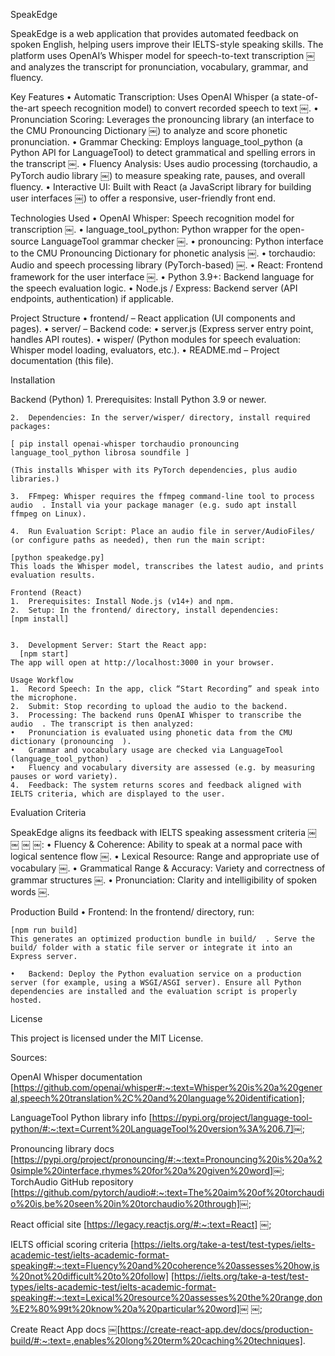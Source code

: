 SpeakEdge

SpeakEdge is a web application that provides automated feedback on spoken English, helping users improve their IELTS-style speaking skills. The platform uses OpenAI’s Whisper model for speech-to-text transcription ￼ and analyzes the transcript for pronunciation, vocabulary, grammar, and fluency.

Key Features
• Automatic Transcription: Uses OpenAI Whisper (a state-of-the-art speech recognition model) to convert recorded speech to text ￼.
• Pronunciation Scoring: Leverages the pronouncing library (an interface to the CMU Pronouncing Dictionary ￼) to analyze and score phonetic pronunciation.
• Grammar Checking: Employs language_tool_python (a Python API for LanguageTool) to detect grammatical and spelling errors in the transcript ￼.
• Fluency Analysis: Uses audio processing (torchaudio, a PyTorch audio library ￼) to measure speaking rate, pauses, and overall fluency.
• Interactive UI: Built with React (a JavaScript library for building user interfaces ￼) to offer a responsive, user-friendly front end.

Technologies Used
• OpenAI Whisper: Speech recognition model for transcription ￼.
• language_tool_python: Python wrapper for the open-source LanguageTool grammar checker ￼.
• pronouncing: Python interface to the CMU Pronouncing Dictionary for phonetic analysis ￼.
• torchaudio: Audio and speech processing library (PyTorch-based) ￼.
• React: Frontend framework for the user interface ￼.
• Python 3.9+: Backend language for the speech evaluation logic.
• Node.js / Express: Backend server (API endpoints, authentication) if applicable.

Project Structure
• frontend/ – React application (UI components and pages).
• server/ – Backend code:
• server.js (Express server entry point, handles API routes).
• wisper/ (Python modules for speech evaluation: Whisper model loading, evaluators, etc.).
• README.md – Project documentation (this file).

Installation

Backend (Python) 1. Prerequisites: Install Python 3.9 or newer.

    2.	Dependencies: In the server/wisper/ directory, install required packages:

    [ pip install openai-whisper torchaudio pronouncing language_tool_python librosa soundfile ]

    (This installs Whisper with its PyTorch dependencies, plus audio libraries.)

    3.	FFmpeg: Whisper requires the ffmpeg command-line tool to process audio ￼. Install via your package manager (e.g. sudo apt install ffmpeg on Linux).

    4.	Run Evaluation Script: Place an audio file in server/AudioFiles/ (or configure paths as needed), then run the main script:

    [python speakedge.py]
    This loads the Whisper model, transcribes the latest audio, and prints evaluation results.

    Frontend (React)
    1.	Prerequisites: Install Node.js (v14+) and npm.
    2.	Setup: In the frontend/ directory, install dependencies:
    [npm install]


    3.	Development Server: Start the React app:
      [npm start]
    The app will open at http://localhost:3000 in your browser.

    Usage Workflow
    1.	Record Speech: In the app, click “Start Recording” and speak into the microphone.
    2.	Submit: Stop recording to upload the audio to the backend.
    3.	Processing: The backend runs OpenAI Whisper to transcribe the audio ￼. The transcript is then analyzed:
    •	Pronunciation is evaluated using phonetic data from the CMU dictionary (pronouncing ￼).
    •	Grammar and vocabulary usage are checked via LanguageTool (language_tool_python) ￼.
    •	Fluency and vocabulary diversity are assessed (e.g. by measuring pauses or word variety).
    4.	Feedback: The system returns scores and feedback aligned with IELTS criteria, which are displayed to the user.

Evaluation Criteria

SpeakEdge aligns its feedback with IELTS speaking assessment criteria ￼ ￼ ￼ ￼:
• Fluency & Coherence: Ability to speak at a normal pace with logical sentence flow ￼.
• Lexical Resource: Range and appropriate use of vocabulary ￼.
• Grammatical Range & Accuracy: Variety and correctness of grammar structures ￼.
• Pronunciation: Clarity and intelligibility of spoken words ￼.

Production Build
• Frontend: In the frontend/ directory, run:

    [npm run build]
    This generates an optimized production bundle in build/ ￼. Serve the build/ folder with a static file server or integrate it into an Express server.

    •	Backend: Deploy the Python evaluation service on a production server (for example, using a WSGI/ASGI server). Ensure all Python dependencies are installed and the evaluation script is properly hosted.

License

This project is licensed under the MIT License.

Sources:

OpenAI Whisper documentation [https://github.com/openai/whisper#:~:text=Whisper%20is%20a%20general,speech%20translation%2C%20and%20language%20identification];

LanguageTool Python library info [https://pypi.org/project/language-tool-python/#:~:text=Current%20LanguageTool%20version%3A%206.7]￼;

Pronouncing library docs [https://pypi.org/project/pronouncing/#:~:text=Pronouncing%20is%20a%20simple%20interface,rhymes%20for%20a%20given%20word]￼;
TorchAudio GitHub repository [https://github.com/pytorch/audio#:~:text=The%20aim%20of%20torchaudio%20is,be%20seen%20in%20torchaudio%20through]￼;

React official site [https://legacy.reactjs.org/#:~:text=React] ￼;

IELTS official scoring criteria [https://ielts.org/take-a-test/test-types/ielts-academic-test/ielts-academic-format-speaking#:~:text=Fluency%20and%20coherence%20assesses%20how,is%20not%20difficult%20to%20follow]
[https://ielts.org/take-a-test/test-types/ielts-academic-test/ielts-academic-format-speaking#:~:text=Lexical%20resource%20assesses%20the%20range,don%E2%80%99t%20know%20a%20particular%20word]￼ ￼;

Create React App docs ￼[https://create-react-app.dev/docs/production-build/#:~:text=,enables%20long%20term%20caching%20techniques].
